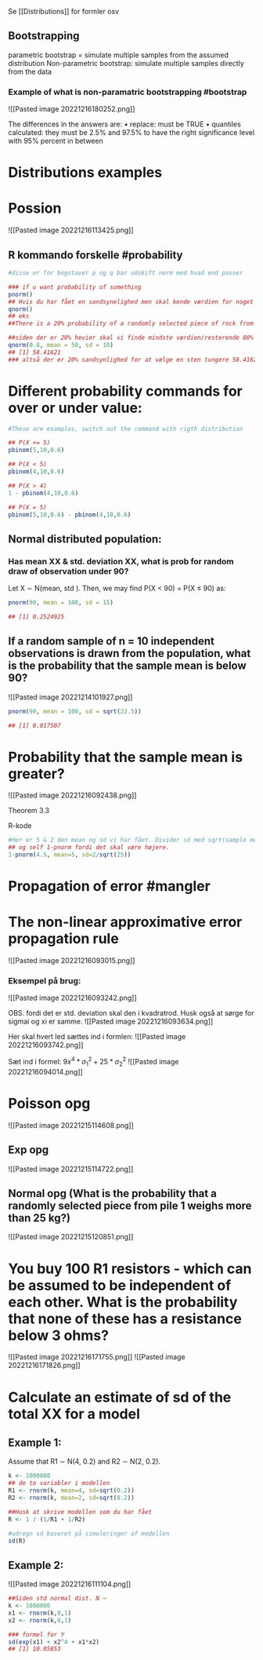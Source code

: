 Se [[Distributions]] for formler osv

## Bootstrapping
parametric bootstrap = simulate multiple samples from the assumed distribution
Non-parametric bootstrap: simulate multiple samples directly from the data

### Example of what is non-paramatric bootstrapping #bootstrap
![[Pasted image 20221216180252.png]]

The differences in the answers are: 
• replace: must be TRUE 
• quantiles calculated: they must be 2.5% and 97.5% to have the right significance level with 95% percent in between

# Distributions examples

# Possion
![[Pasted image 20221216113425.png]]






## R kommando forskelle #probability

```R
#disse er for bogstaver p og q bar udskift norm med hvad end passer

### if u want probability of something
pnorm()
## Hvis du har fået en sandsynelighed men skal kende værdien for noget med den.
qnorm()
## eks
##There is a 20% probability of a randomly selected piece of rock from pile 2 being heavier than?

##siden der er 20% hevier skal vi finde mindste værdien/resterende 80% så for 1-0.2 = 0.8
qnorm(0.8, mean = 50, sd = 10)
## [1] 58.41621
### altså der er 20% sandsynlighed for at vælge en sten tungere 58.41621kg

```

# Different probability commands for over or under value: 

```R
#These are examples, switch out the command with rigth distribution

## P(X <= 5)
pbinom(5,10,0.6)

## P(X < 5)
pbinom(4,10,0.6)

## P(X > 4)
1 - pbinom(4,10,0.6)

## P(X = 5)
pbinom(5,10,0.6) - pbinom(4,10,0.6)

```

## Normal distributed population:

### Has mean XX & std. deviation XX, what is prob for random draw of observation under 90?

Let X ∼ N(mean, std ). Then, we may find P(X < 90) = P(X ≤ 90) as:

```R
pnorm(90, mean = 100, sd = 15)

## [1] 0.2524925
```


## If a random sample of n = 10 independent observations is drawn from the population, what is the probability that the sample mean is below 90?

![[Pasted image 20221214101927.png]]

```R
pnorm(90, mean = 100, sd = sqrt(22.5)) 

## [1] 0.017507
```


# Probability that the sample mean is greater?

![[Pasted image 20221216092438.png]]

Theorem 3.3

R-kode
```R
#Her er 5 & 2 den mean og sd vi har fået. Divider sd med sqrt(sample mean)
## og self 1-pnorm fordi det skal være højere.
1-pnorm(4.5, mean=5, sd=2/sqrt(25))
```



# Propagation of error #mangler

# The non-linear approximative error propagation rule

![[Pasted image 20221216093015.png]]

### Eksempel på brug:
![[Pasted image 20221216093242.png]]

OBS. fordi det er std. deviation skal den i kvadratrod. Husk også at sørge for sigmai og xi er samme.
![[Pasted image 20221216093634.png]]

Her skal hvert led sættes ind i formlen: 
![[Pasted image 20221216093742.png]]

Sæt ind i formel:
$9x^4*σ_1^2+25*σ_2^2$
![[Pasted image 20221216094014.png]]



# Poisson opg

![[Pasted image 20221215114608.png]]






## Exp opg

![[Pasted image 20221215114722.png]]

## Normal opg (What is the probability that a randomly selected piece from pile 1 weighs more than 25 kg?)
![[Pasted image 20221215120851.png]]

# You buy 100 R1 resistors - which can be assumed to be independent of each other. What is the probability that none of these has a resistance below 3 ohms?
![[Pasted image 20221216171755.png]]
![[Pasted image 20221216171826.png]]

# Calculate an estimate of sd of the total XX for a model

## Example 1:
Assume that R1 ∼ N(4, 0.2) and R2 ∼ N(2, 0.2).

```R
k <- 1000000 
## de to variabler i modellen
R1 <- rnorm(k, mean=4, sd=sqrt(0.2)) 
R2 <- rnorm(k, mean=2, sd=sqrt(0.2)) 

##Husk at skrive modellen som du har fået
R <- 1 / (1/R1 + 1/R2) 

#udregn sd baseret på simuleringer af modellen
sd(R)
```

## Example 2:
![[Pasted image 20221216111104.png]]

```R
##Siden std normal dist. N ~ 
k <- 1000000 
x1 <- rnorm(k,0,1) 
x2 <- rnorm(k,0,1)

### formel for Y
sd(exp(x1) + x2^4 + x1*x2) 
## [1] 10.05853
